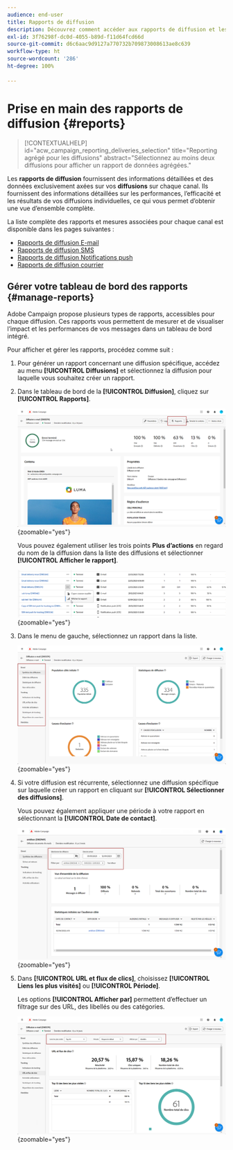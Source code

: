 ```yaml
---
audience: end-user
title: Rapports de diffusion
description: Découvrez comment accéder aux rapports de diffusion et les utiliser.
exl-id: 3f76298f-dc0d-4055-b89d-f11d64fcd66d
source-git-commit: d6c6aac9d9127a770732b709873008613ae8c639
workflow-type: ht
source-wordcount: '286'
ht-degree: 100%

---
```


# Prise en main des rapports de diffusion {#reports}

>[!CONTEXTUALHELP]
>id="acw_campaign_reporting_deliveries_selection"
>title="Reporting agrégé pour les diffusions"
>abstract="Sélectionnez au moins deux diffusions pour afficher un rapport de données agrégées."

Les **rapports de diffusion** fournissent des informations détaillées et des données exclusivement axées sur vos **diffusions** sur chaque canal. Ils fournissent des informations détaillées sur les performances, l’efficacité et les résultats de vos diffusions individuelles, ce qui vous permet d’obtenir une vue d’ensemble complète.

La liste complète des rapports et mesures associées pour chaque canal est disponible dans les pages suivantes :

* [Rapports de diffusion E-mail](email-report.md)
* [Rapports de diffusion SMS](sms-report.md)
* [Rapports de diffusion Notifications push](push-report.md)
* [Rapports de diffusion courrier](direct-mail.md)

## Gérer votre tableau de bord des rapports {#manage-reports}

Adobe Campaign propose plusieurs types de rapports, accessibles pour chaque diffusion. Ces rapports vous permettent de mesurer et de visualiser l’impact et les performances de vos messages dans un tableau de bord intégré.

Pour afficher et gérer les rapports, procédez comme suit :

1. Pour générer un rapport concernant une diffusion spécifique, accédez au menu **[!UICONTROL Diffusions]** et sélectionnez la diffusion pour laquelle vous souhaitez créer un rapport.

1. Dans le tableau de bord de la **[!UICONTROL Diffusion]**, cliquez sur **[!UICONTROL Rapports]**.

   ![Tableau de bord des diffusions présentant l’option Rapports](assets/manage_delivery_report_1.png){zoomable="yes"}

   Vous pouvez également utiliser les trois points **Plus d’actions** en regard du nom de la diffusion dans la liste des diffusions et sélectionner **[!UICONTROL Afficher le rapport]**.

   ![Liste des diffusions avec le bouton Autres actions en surbrillance](assets/manage_delivery_report_2.png){zoomable="yes"}

1. Dans le menu de gauche, sélectionnez un rapport dans la liste.

   ![Menu de sélection des rapports dans le panneau de gauche](assets/manage_delivery_report_3.png){zoomable="yes"}

1. Si votre diffusion est récurrente, sélectionnez une diffusion spécifique sur laquelle créer un rapport en cliquant sur **[!UICONTROL Sélectionner des diffusions]**.

   Vous pouvez également appliquer une période à votre rapport en sélectionnant la **[!UICONTROL Date de contact]**.

   ![Sélection d’une diffusion récurrente avec l’option Date de contact](assets/delivery-recurring.png){zoomable="yes"}

1. Dans **[!UICONTROL URL et flux de clics]**, choisissez **[!UICONTROL Liens les plus visités]** ou **[!UICONTROL Période]**.

   Les options **[!UICONTROL Afficher par]** permettent d’effectuer un filtrage sur des URL, des libellés ou des catégories.

   ![Afficher par options de filtrage des URL, des libellés ou des catégories](assets/manage_delivery_report_5.png){zoomable="yes"}